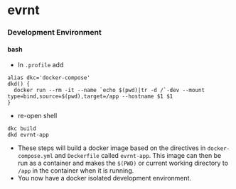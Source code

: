 # evrnt

### Development Environment

#### bash

- In `.profile` add 
```
alias dkc='docker-compose'
dkd() {
  docker run --rm -it --name `echo $(pwd)|tr -d /`-dev --mount type=bind,source=$(pwd),target=/app --hostname $1 $1
}
```

- re-open shell

```
dkc build
dkd evrnt-app
```

- These steps will build a docker image based on the directives in `docker-compose.yml` and `Dockerfile` called `evrnt-app`. This image can then be run as a container and makes the `$(PWD)` or current working directory to `/app` in the container when it is running.
- You now have a docker isolated development environment.
